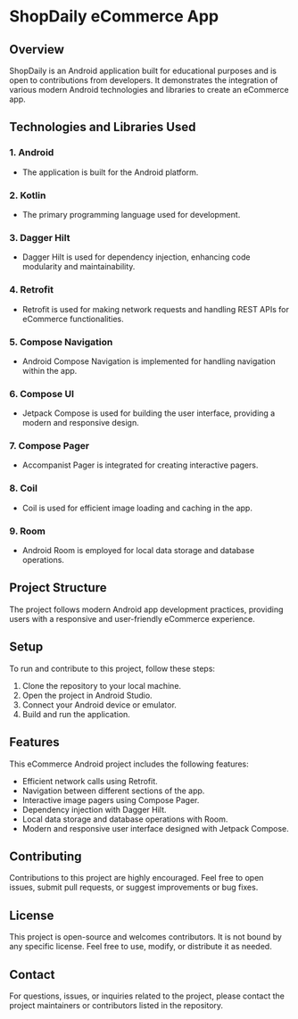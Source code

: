# ShopDaily eCommerce App

## Overview
ShopDaily is an Android application built for educational purposes and is open to contributions from developers. It demonstrates the integration of various modern Android technologies and libraries to create an eCommerce app.

## Technologies and Libraries Used

### 1. Android
   - The application is built for the Android platform.

### 2. Kotlin
   - The primary programming language used for development.

### 3. Dagger Hilt
   - Dagger Hilt is used for dependency injection, enhancing code modularity and maintainability.

### 4. Retrofit
   - Retrofit is used for making network requests and handling REST APIs for eCommerce functionalities.

### 5. Compose Navigation
   - Android Compose Navigation is implemented for handling navigation within the app.

### 6. Compose UI
   - Jetpack Compose is used for building the user interface, providing a modern and responsive design.

### 7. Compose Pager
   - Accompanist Pager is integrated for creating interactive pagers.

### 8. Coil
   - Coil is used for efficient image loading and caching in the app.

### 9. Room
   - Android Room is employed for local data storage and database operations.

## Project Structure
The project follows modern Android app development practices, providing users with a responsive and user-friendly eCommerce experience.

## Setup
To run and contribute to this project, follow these steps:

1. Clone the repository to your local machine.
2. Open the project in Android Studio.
3. Connect your Android device or emulator.
4. Build and run the application.

## Features
This eCommerce Android project includes the following features:

- Efficient network calls using Retrofit.
- Navigation between different sections of the app.
- Interactive image pagers using Compose Pager.
- Dependency injection with Dagger Hilt.
- Local data storage and database operations with Room.
- Modern and responsive user interface designed with Jetpack Compose.

## Contributing
Contributions to this project are highly encouraged. Feel free to open issues, submit pull requests, or suggest improvements or bug fixes.

## License
This project is open-source and welcomes contributors. It is not bound by any specific license. Feel free to use, modify, or distribute it as needed.

## Contact
For questions, issues, or inquiries related to the project, please contact the project maintainers or contributors listed in the repository.
